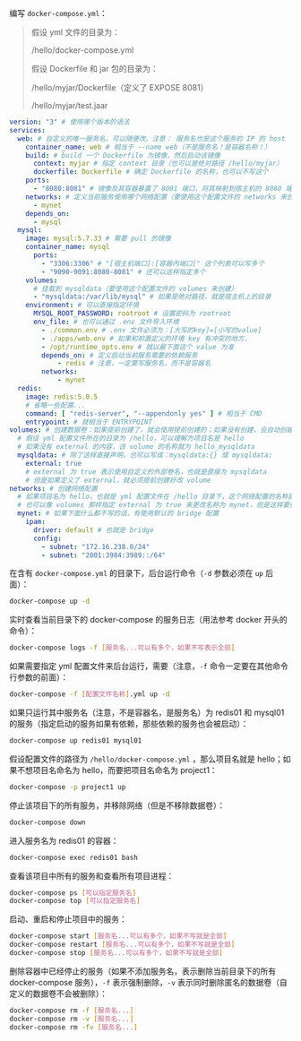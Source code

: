 编写 `docker-compose.yml`：

> 假设 yml 文件的目录为：
>
> /hello/docker-compose.yml
>
> 假设 Dockerfile 和 jar 包的目录为：
>
> /hello/myjar/Dockerfile（定义了 EXPOSE 8081）
>
> /hello/myjar/test.jaar

```yaml
version: "3" # 使用哪个版本的语法
services:
  web: # 自定义的唯一服务名，可以随便改。注意： 服务名也是这个服务的 IP 的 host
    container_name: web # 相当于 --name web（不是服务名！是容器名称！）
    build: # build 一个 Dockerfile 为镜像，然后启动该镜像
      context: myjar # 指定 context 目录（也可以是绝对路径 /hello/myjar）
      dockerfile: Dockerfile # 确定 Dockerfile 的名称，也可以不写这个
    ports:
      - "8080:8081" # 镜像及其容器暴露了 8081 端口，将其映射到宿主机的 8080 端口
    networks: # 定义当前服务使用哪个网络配置（要使用这个配置文件的 networks 来创建）
      - mynet
    depends_on:
      - mysql
  mysql:
    image: mysql:5.7.33 # 需要 pull 的镜像
    container_name: mysql
      ports:
        - "3306:3306" # "[宿主机端口]:[容器内端口]" 这个列表可以写多个
        - "9090-9091:8080-8081" # 还可以这样指定多个
    volumes:
      # 挂载到 mysqldata（要使用这个配置文件的 volumes 来创建）
      - "mysqldata:/var/lib/mysql" # 如果是绝对路径，就是宿主机上的目录
    environment: # 可以直接指定环境
      MYSQL_ROOT_PASSWORD: rootroot # 设置密码为 rootroot
      env_file: # 也可以通过 .env 文件导入环境
        - ./common.env # .env 文件必须为：[大写的key]=[小写的value]
        - ./apps/web.env # 如果和前面定义的环境 key 有冲突的地方，
        - /opt/runtime_opts.env # 就以最下面这个 value 为准
		depends_on: # 定义启动当前服务需要的依赖服务
			- redis # 注意，一定要写服务名，而不是容器名
		networks:
			- mynet
  redis:
    image: redis:5.0.5
    # 省略一些配置...
    command: [ "redis-server", "--appendonly yes" ] # 相当于 CMD
    entrypoint: # 就相当于 ENTRYPOINT
volumes: # 创建数据卷：如果提前创建了，就会使用提前创建的；如果没有创建，会自动创建新的
  # 假设 yml 配置文件所在的目录为 /hello，可以理解为项目名是 hello
  # 如果没有 external 的内容，该 volume 的名称就为 hello_mysqldata
  mysqldata: # 除了这样直接声明，也可以写成：mysqldata:{} 或 mysqldata:
    external: true
    # external 为 true 表示使用自定义的外部卷名，也就是直接为 mysqldata
    # 但是如果定义了 external，就必须提前创建好改 volume
networks: # 创建网络配置
  # 如果项目名为 hello，也就是 yml 配置文件在 /hello 目录下，这个网络配置的名称就是 hello_mynet
  # 也可以像 volumes 那样指定 external 为 true 来更改名称为 mynet，但是这样要提前创建
  mynet: # 如果下面什么都不写的话，有使用默认的 bridge 配置
    ipam:
      driver: default # 也就是 bridge
      config:
        - subnet: "172.16.238.0/24"
        - subnet: "2001:3984:3989::/64"
```

在含有 `docker-compose.yml` 的目录下，后台运行命令（`-d` 参数必须在 `up` 后面）：

```bash
docker-compose up -d
```

实时查看当前目录下的 docker-compose 的服务日志（用法参考 docker 开头的命令）：

```bash
docker-compose logs -f [服务名...可以有多个，如果不写表示全部]
```

如果需要指定 yml 配置文件来后台运行，需要（注意，`-f` 命令一定要在其他命令行参数的前面）：

```bash
docker-compose -f [配置文件名称].yml up -d
```

如果只运行其中服务名（注意，不是容器名，是服务名）为 redis01 和 mysql01 的服务（指定启动的服务如果有依赖，那些依赖的服务也会被启动）：

```bash
docker-compose up redis01 mysql01
```

假设配置文件的路径为 `/hello/docker-compose.yml` ，那么项目名就是 hello；如果不想项目名命名为 hello，而要把项目名命名为 project1：

```bash
docker-compose -p project1 up
```

停止该项目下的所有服务，并移除网络（但是不移除数据卷）：

```bash
docker-compose down
```

进入服务名为 redis01 的容器：

```bash
docker-compose exec redis01 bash
```

查看该项目中所有的服务和查看所有项目进程：

```bash
docker-compose ps [可以指定服务名]
docker-compose top [可以指定服务名]
```

启动、重启和停止项目中的服务：

```bash
docker-compose start [服务名...可以有多个，如果不写就是全部]
docker-compose restart [服务名...可以有多个，如果不写就是全部]
docker-compose stop [服务名...可以有多个，如果不写就是全部]
```

删除容器中已经停止的服务（如果不添加服务名，表示删除当前目录下的所有 docker-compose 服务），`-f` 表示强制删除，`-v` 表示同时删除匿名的数据卷（自定义的数据卷不会被删除）：

```bash
docker-compose rm -f [服务名...]
docker-compose rm -v [服务名...]
docker-compose rm -fv [服务名...]
```

